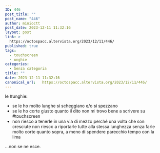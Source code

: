 ```yaml
---
ID: 446
post_title: ""
post_name: "446"
author: minioctt
post_date: 2023-12-11 11:32:16
layout: post
link: >
  https://octospacc.altervista.org/2023/12/11/446/
published: true
tags:
  - touchscreen
  - unghie
categories:
  - Senza categoria
title: ""
date: 2023-12-11 11:32:16
canonical_url:   https://octospacc.altervista.org/2023/12/11/446/
---
```

<!-- wp:paragraph -->
<p>le #unghie:</p>
<!-- /wp:paragraph -->

<!-- wp:list -->
<ul><!-- wp:list-item -->
<li>se le ho molto lunghe si scheggiano e/o si spezzano</li>
<!-- /wp:list-item -->

<!-- wp:list-item -->
<li>se le ho corte giusto quanto il dito non mi trovo bene a scrivere su #touchscreen</li>
<!-- /wp:list-item -->

<!-- wp:list-item -->
<li>non riesco a tenerle in una via di mezzo perché una volta che son cresciute non riesco a riportarle tutte alla stessa lunghezza senza farle molto corte quanto sopra, a meno di spendere parecchio tempo con la lima</li>
<!-- /wp:list-item --></ul>
<!-- /wp:list -->

<!-- wp:paragraph -->
<p>...non se ne esce.</p>
<!-- /wp:paragraph -->